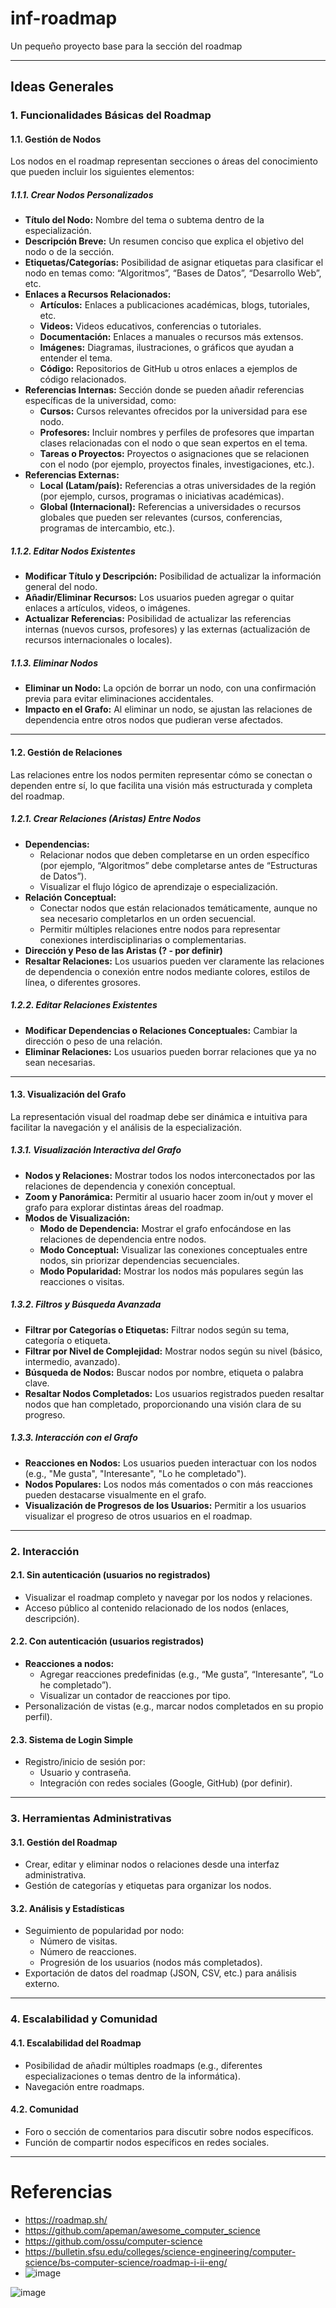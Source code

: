 # inf-roadmap
Un pequeño proyecto base para la sección del roadmap

---
## **Ideas Generales**

### **1. Funcionalidades Básicas del Roadmap**

#### **1.1. Gestión de Nodos**
Los nodos en el roadmap representan secciones o áreas del conocimiento que pueden incluir los siguientes elementos:

##### **1.1.1. Crear Nodos Personalizados**
- **Título del Nodo:** Nombre del tema o subtema dentro de la especialización.
- **Descripción Breve:** Un resumen conciso que explica el objetivo del nodo o de la sección.
- **Etiquetas/Categorías:** Posibilidad de asignar etiquetas para clasificar el nodo en temas como: “Algoritmos”, “Bases de Datos”, “Desarrollo Web”, etc.
- **Enlaces a Recursos Relacionados:**
  - **Artículos:** Enlaces a publicaciones académicas, blogs, tutoriales, etc.
  - **Videos:** Videos educativos, conferencias o tutoriales.
  - **Documentación:** Enlaces a manuales o recursos más extensos.
  - **Imágenes:** Diagramas, ilustraciones, o gráficos que ayudan a entender el tema.
  - **Código:** Repositorios de GitHub u otros enlaces a ejemplos de código relacionados.
- **Referencias Internas:** Sección donde se pueden añadir referencias específicas de la universidad, como:
  - **Cursos:** Cursos relevantes ofrecidos por la universidad para ese nodo.
  - **Profesores:** Incluir nombres y perfiles de profesores que impartan clases relacionadas con el nodo o que sean expertos en el tema.
  - **Tareas o Proyectos:** Proyectos o asignaciones que se relacionen con el nodo (por ejemplo, proyectos finales, investigaciones, etc.).
- **Referencias Externas:**
  - **Local (Latam/país):** Referencias a otras universidades de la región (por ejemplo, cursos, programas o iniciativas académicas).
  - **Global (Internacional):** Referencias a universidades o recursos globales que pueden ser relevantes (cursos, conferencias, programas de intercambio, etc.).

##### **1.1.2. Editar Nodos Existentes**
- **Modificar Título y Descripción:** Posibilidad de actualizar la información general del nodo.
- **Añadir/Eliminar Recursos:** Los usuarios pueden agregar o quitar enlaces a artículos, videos, o imágenes.
- **Actualizar Referencias:** Posibilidad de actualizar las referencias internas (nuevos cursos, profesores) y las externas (actualización de recursos internacionales o locales).

##### **1.1.3. Eliminar Nodos**
- **Eliminar un Nodo:** La opción de borrar un nodo, con una confirmación previa para evitar eliminaciones accidentales.
- **Impacto en el Grafo:** Al eliminar un nodo, se ajustan las relaciones de dependencia entre otros nodos que pudieran verse afectados.

---

#### **1.2. Gestión de Relaciones**
Las relaciones entre los nodos permiten representar cómo se conectan o dependen entre sí, lo que facilita una visión más estructurada y completa del roadmap.

##### **1.2.1. Crear Relaciones (Aristas) Entre Nodos**
- **Dependencias:**
  - Relacionar nodos que deben completarse en un orden específico (por ejemplo, “Algoritmos” debe completarse antes de “Estructuras de Datos”).
  - Visualizar el flujo lógico de aprendizaje o especialización.
- **Relación Conceptual:**
  - Conectar nodos que están relacionados temáticamente, aunque no sea necesario completarlos en un orden secuencial.
  - Permitir múltiples relaciones entre nodos para representar conexiones interdisciplinarias o complementarias.
- **Dirección y Peso de las Aristas (? - por definir)**
- **Resaltar Relaciones:** Los usuarios pueden ver claramente las relaciones de dependencia o conexión entre nodos mediante colores, estilos de línea, o diferentes grosores.

##### **1.2.2. Editar Relaciones Existentes**
- **Modificar Dependencias o Relaciones Conceptuales:** Cambiar la dirección o peso de una relación.
- **Eliminar Relaciones:** Los usuarios pueden borrar relaciones que ya no sean necesarias.

---

#### **1.3. Visualización del Grafo**
La representación visual del roadmap debe ser dinámica e intuitiva para facilitar la navegación y el análisis de la especialización.

##### **1.3.1. Visualización Interactiva del Grafo**
- **Nodos y Relaciones:** Mostrar todos los nodos interconectados por las relaciones de dependencia y conexión conceptual.
- **Zoom y Panorámica:** Permitir al usuario hacer zoom in/out y mover el grafo para explorar distintas áreas del roadmap.
- **Modos de Visualización:**
  - **Modo de Dependencia:** Mostrar el grafo enfocándose en las relaciones de dependencia entre nodos.
  - **Modo Conceptual:** Visualizar las conexiones conceptuales entre nodos, sin priorizar dependencias secuenciales.
  - **Modo Popularidad:** Mostrar los nodos más populares según las reacciones o visitas.

##### **1.3.2. Filtros y Búsqueda Avanzada**
- **Filtrar por Categorías o Etiquetas:** Filtrar nodos según su tema, categoría o etiqueta.
- **Filtrar por Nivel de Complejidad:** Mostrar nodos según su nivel (básico, intermedio, avanzado).
- **Búsqueda de Nodos:** Buscar nodos por nombre, etiqueta o palabra clave.
- **Resaltar Nodos Completados:** Los usuarios registrados pueden resaltar nodos que han completado, proporcionando una visión clara de su progreso.

##### **1.3.3. Interacción con el Grafo**
- **Reacciones en Nodos:** Los usuarios pueden interactuar con los nodos (e.g., "Me gusta", "Interesante", "Lo he completado").
- **Nodos Populares:** Los nodos más comentados o con más reacciones pueden destacarse visualmente en el grafo.
- **Visualización de Progresos de los Usuarios:** Permitir a los usuarios visualizar el progreso de otros usuarios en el roadmap.

---

### **2. Interacción**
#### **2.1. Sin autenticación (usuarios no registrados)**
- Visualizar el roadmap completo y navegar por los nodos y relaciones.
- Acceso público al contenido relacionado de los nodos (enlaces, descripción).

#### **2.2. Con autenticación (usuarios registrados)**
- **Reacciones a nodos:**
  - Agregar reacciones predefinidas (e.g., “Me gusta”, “Interesante”, “Lo he completado”).
  - Visualizar un contador de reacciones por tipo.
- Personalización de vistas (e.g., marcar nodos completados en su propio perfil).

#### **2.3. Sistema de Login Simple**
- Registro/inicio de sesión por:
  - Usuario y contraseña.
  - Integración con redes sociales (Google, GitHub) (por definir).

---

### **3. Herramientas Administrativas**
#### **3.1. Gestión del Roadmap**
- Crear, editar y eliminar nodos o relaciones desde una interfaz administrativa.
- Gestión de categorías y etiquetas para organizar los nodos.

#### **3.2. Análisis y Estadísticas**
- Seguimiento de popularidad por nodo:
  - Número de visitas.
  - Número de reacciones.
  - Progresión de los usuarios (nodos más completados).
- Exportación de datos del roadmap (JSON, CSV, etc.) para análisis externo.

---

### **4. Escalabilidad y Comunidad**
#### **4.1. Escalabilidad del Roadmap**
- Posibilidad de añadir múltiples roadmaps (e.g., diferentes especializaciones o temas dentro de la informática).
- Navegación entre roadmaps.

#### **4.2. Comunidad**
- Foro o sección de comentarios para discutir sobre nodos específicos.
- Función de compartir nodos específicos en redes sociales.

---

# Referencias
- https://roadmap.sh/
- https://github.com/apeman/awesome_computer_science
- https://github.com/ossu/computer-science
- https://bulletin.sfsu.edu/colleges/science-engineering/computer-science/bs-computer-science/roadmap-i-ii-eng/
- ![image](https://github.com/user-attachments/assets/dfb49d5d-5213-430f-8816-056918ff2146)


![image](https://github.com/user-attachments/assets/bd8482f7-0e4b-44c3-a6e3-be3b894b40ff)

